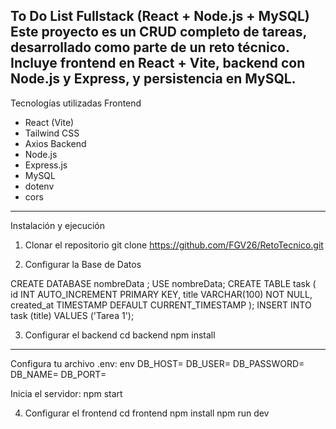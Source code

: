 To Do List Fullstack (React + Node.js + MySQL)
Este proyecto es un CRUD completo de tareas, desarrollado como parte de un reto técnico. Incluye frontend en React + Vite, backend con Node.js y Express, y persistencia en MySQL.
---
Tecnologías utilizadas
Frontend
- React (Vite)
- Tailwind CSS
- Axios
Backend
- Node.js
- Express.js
- MySQL
- dotenv
- cors
---
Instalación y ejecución
1. Clonar el repositorio
  git clone https://github.com/FGV26/RetoTecnico.git

2. Configurar la Base de Datos

  CREATE DATABASE nombreData ;
  USE nombreData; 
  CREATE TABLE task (
   id INT AUTO_INCREMENT PRIMARY KEY,
   title VARCHAR(100) NOT NULL,
   created_at TIMESTAMP DEFAULT CURRENT_TIMESTAMP
   );
   INSERT INTO task (title) VALUES ('Tarea 1');

3. Configurar el backend
  cd backend
  npm install
  -----
  Configura tu archivo .env:
  env
  DB_HOST=
  DB_USER=
  DB_PASSWORD=
  DB_NAME=
  DB_PORT=
  
Inicia el servidor:
npm start

4. Configurar el frontend
cd frontend
npm install
npm run dev
